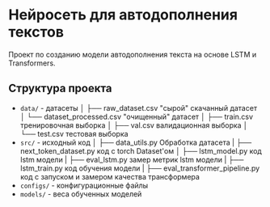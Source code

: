 # Нейросеть для автодополнения текстов

Проект по созданию модели автодополнения текста на основе LSTM и Transformers.

## Структура проекта
- `data/` - датасеты
│   ├── raw_dataset.csv "сырой" скачанный датасет
│   └── dataset_processed.csv "очищенный" датасет
│   ├── train.csv тренировочная выборка
│   ├── val.csv валидационная выборка
│   └── test.csv  тестовая выборка
- `src/` - исходный код
│   ├── data_utils.py Обработка датасета
|   ├── next_token_dataset.py код с torch Dataset'ом 
│   ├── lstm_model.py код lstm модели
|   ├── eval_lstm.py замер метрик lstm модели
|   ├── lstm_train.py код обучения модели
|   ├── eval_transformer_pipeline.py код с запуском и замером качества трансформера
- `configs/` - конфигурационные файлы
- `models/` - веса обученных моделей